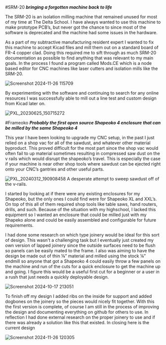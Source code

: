 #SRM-20
***bringing a forgotten machine back to life***

The SRM-20 is an isolation milling machine that remained unused for most of my time at The Delta School. I have always wanted to use this machine to make prototype PCB’s, but never got the chance to since most of the software is deprecated and the machine had some issues in the hardware. 

As a part of my subtractive manufacturing resident expert I wanted to fix this machine to accept Kicad files and mill them out on a standard board of FR-4 copper clad. Doing this required me to sift through as much SRM-20 documentation as possible to find anything that was relevant to my main goals. In the process I found a program called Mods.CE which is a node based editor for CNC machines like laser cutters and isolation mills like the SRM-20. 

![Screenshot 2024-11-26 115709](https://github.com/user-attachments/assets/1247dede-ea45-4498-b154-6e804b7556ee)

By experimenting with the software and continuing to search for any online resources I was successfully able to mill out a line test and custom design from Kicad later on. 

![PXL_20230625_150715272](https://github.com/user-attachments/assets/fd20dfd2-844f-4e72-ab47-ecdbe2551df3)

#Frameoko 
***Probably the first open source Shapeoko 4 enclosure that can be milled by the same Shapeoko 4***

This year I have been looking to upgrade my CNC setup, in the past I just relied on a shop vac for all of the sawdust, and whatever other material byproduct. This proved difficult for the most part since the shop vac would often fail to up material sometimes resulting in compressed saw dust on the v rails which would disrupt the shapeoko’s travel. This is especially the case if your machine is near other shop tools where sawdust can be ejected right onto your CNC’s gantries and other useful parts.

 ![PXL_20240312_190908458](https://github.com/user-attachments/assets/3bfa7c13-dbe1-463f-aaec-7a71ca1bb33c)
A desperate attempt to sweep sawdust off of the v-rails. 

I started by looking at if there were any existing enclosures for my Shapeoko, but the only ones I could find were for Shapeoko XL and XXL’s. On top of this all of them required shop tools like table saws, hand routers, drills, and such. Because of the situation with my highschool, I lacked this equipment so I wanted an enclosure that could be milled just with my Shapeko alone and could be easily assembled and configurable for future requirements. 

I had done some research on which type joinery would be ideal for this sort of design. This wasn't a challenging task but I eventually just created my own version of lapped joinery since the outside surfaces need to be flush so panels can be easily mated to the frame. I also was aiming to have the design be made out of thin ⅛” material and milled using the stock ¼” endmill so anyone that got a Shapeoko 4 could easily throw a few panels on the machine and run of the cuts for a quick enclosure to get the machine up and going. I figure this would be a useful first cut for a beginner or a user in a rush that just needs a quickly deployable design. 

![Screenshot 2024-10-17 213051](https://github.com/user-attachments/assets/f40d5ac4-2b82-4b25-96bd-ac58247cd99c)

To finish off my design I added ribs on the inside for support and added dogbones on the joinery so the pieces would nicely fit together. With this the first version is complete, of course I am still in the process of improving the design and documenting everything on github for others to use. In reflection I had done external research on the proper joinery to use and if there was already a solution like this that existed. In closing here is the current design 

![Screenshot 2024-11-26 120305](https://github.com/user-attachments/assets/82ea135a-8a22-4951-9fa7-c02061df3550)

